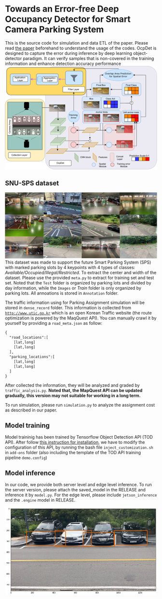 # Towards an Error-free Deep Occupancy Detector for Smart Camera Parking System

This is the source code for simulation and data ETL of the paper. Please read [the paper](https://arxiv.org/abs/2208.08220) beforehand to understand the usage of the codes. OcpDet is designed to capture the error during inference by deep learning object-detector paradigm. It can verify samples that is non-covered in the training information and enhance detection accuracy performance
![Architecture](assets/overall_architecture.png)

## SNU-SPS dataset
![Dataset](assets/parking_dataset.png)
This dataset was made to support the future Smart Parking System (SPS) with marked parking slots by 4 keypoints with 4 types of classes: *Available/Occupied/Illegal/Restricted*. To extract the center and width of the dataset. Please use the provided `meta.py` to extract for training set and test set. Noted that the `Test` folder is organized by parking lots and divided by day information, while the `Images` or *Train* folder is only organized by parking lots. All annoations is stored in `Annotation` folder.

The traffic information using for Parking Assignment simulation will be stored in `dense_record` folder. This information is collected from [`http://www.utic.go.kr`](http://www.utic.go.kr) which is an open Korean Traffic website (the route optimization is powered by the MaqQuest API). You can manually crawl it by yourself by providing a `road_meta.json` as follow:

```
{
  "road_locations":[
    [lat,long]
    [lat,long]
  ],
  "parking_locations":[
    [lat,long]
    [lat,long]
  ]
}
```
After collected the information, they will be analyzed and graded by `traffic_analysis.py`.
**Noted that, the MapQuest API can be updated gradually, this version may not suitable for working in a long term.**

To run simulation, please run `simulation.py` to analyze the assignment cost as described in our paper.

## Model training
Model traininig has been trained by Tensorflow Object Detection API (TOD API). After follow [this instruction for installation](https://tensorflow-object-detection-api-tutorial.readthedocs.io/en/latest/), we have to modify the configuration of this API, by running the bash file `inject_customization.sh` in `add-ons` folder (also including the template of the TOD API training pipeline `demo.config`)


## Model inference
In our code, we provide both server level and edge level inference. To run the server version, please attach the saved_model in the RELEASE and inference it by `model.py`. For the edge level, please include `jetson_inference` and the `.engine` model in RELEASE.

![Demo IMG](assets/demo.png)
